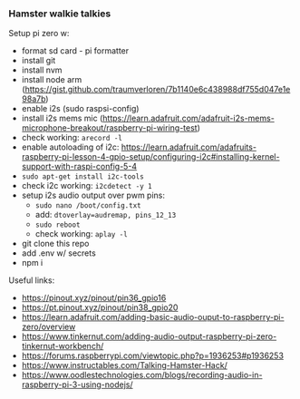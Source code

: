 ### Hamster walkie talkies

Setup pi zero w:

- format sd card - pi formatter
- install git
- install nvm
- install node arm (https://gist.github.com/traumverloren/7b1140e6c438988df755d047e1e98a7b)
- enable i2s (sudo raspsi-config)
- install i2s mems mic (https://learn.adafruit.com/adafruit-i2s-mems-microphone-breakout/raspberry-pi-wiring-test)
- check working: `arecord -l`
- enable autoloading of i2c: https://learn.adafruit.com/adafruits-raspberry-pi-lesson-4-gpio-setup/configuring-i2c#installing-kernel-support-with-raspi-config-5-4
- `sudo apt-get install i2c-tools`
- check i2c working: `i2cdetect -y 1`
- setup i2s audio output over pwm pins:
  - `sudo nano /boot/config.txt`
  - add: `dtoverlay=audremap, pins_12_13`
  - `sudo reboot`
  - check working: `aplay -l`
- git clone this repo
- add .env w/ secrets
- npm i

Useful links:

- https://pinout.xyz/pinout/pin36_gpio16
- https://pt.pinout.xyz/pinout/pin38_gpio20
- https://learn.adafruit.com/adding-basic-audio-ouput-to-raspberry-pi-zero/overview
- https://www.tinkernut.com/adding-audio-output-raspberry-pi-zero-tinkernut-workbench/
- https://forums.raspberrypi.com/viewtopic.php?p=1936253#p1936253
- https://www.instructables.com/Talking-Hamster-Hack/
- https://www.oodlestechnologies.com/blogs/recording-audio-in-raspberry-pi-3-using-nodejs/

